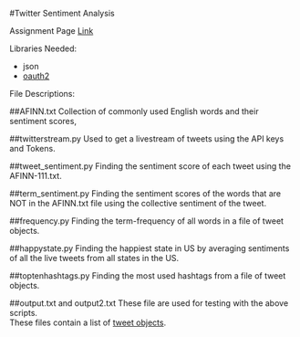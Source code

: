 #Twitter Sentiment Analysis

Assignment Page [Link](https://www.coursera.org/learn/data-manipulation/programming/AxbQn/twitter-sentiment-analysis)

Libraries Needed:
- json
- [oauth2](https://pypi.python.org/pypi/oauth2/)

File Descriptions:

##AFINN.txt
Collection of commonly used English words and their sentiment scores,

##twitterstream.py
Used to get a livestream of tweets using the API keys and Tokens.

##tweet_sentiment.py
Finding the sentiment score of each tweet using the AFINN-111.txt.

##term_sentiment.py
Finding the sentiment scores of the words that are NOT in the AFINN.txt file using the collective sentiment of the tweet.

##frequency.py
Finding the term-frequency of all words in a file of tweet objects.

##happystate.py
Finding the happiest state in US by averaging sentiments of all the live tweets from all states in the US.

##toptenhashtags.py
Finding the most used hashtags from a file of tweet objects.

##output.txt and output2.txt
These file are used for testing with the above scripts.  
These files contain a list of [tweet objects](https://dev.twitter.com/overview/api/tweets).

